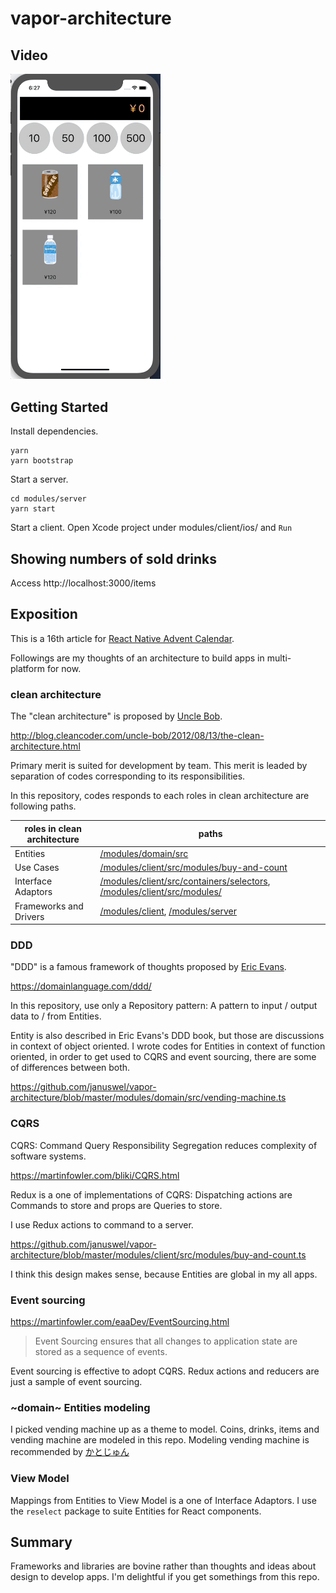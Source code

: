 # vapor-architecture

## Video

<img src="./vending-machine.gif" width="240">

## Getting Started

Install dependencies.

```console
yarn
yarn bootstrap
```

Start a server.

```console
cd modules/server
yarn start
```

Start a client. Open Xcode project under modules/client/ios/ and `Run`

## Showing numbers of sold drinks

Access http://localhost:3000/items

## Exposition

This is a 16th article for [React Native Advent Calendar](https://qiita.com/advent-calendar/2018/react-native).

Followings are my thoughts of an architecture to build apps in multi-platform for now.

### clean architecture

The "clean architecture" is proposed by [Uncle Bob](https://twitter.com/unclebobmartin).

http://blog.cleancoder.com/uncle-bob/2012/08/13/the-clean-architecture.html

Primary merit is suited for development by team. This merit is leaded by separation of codes corresponding to its responsibilities.

In this repository, codes responds to each roles in clean architecture are following paths.

roles in clean architecture | paths
---|---
Entities                | [/modules/domain/src](https://github.com/januswel/vapor-architecture/tree/master/modules/domain/src)
Use Cases               | [/modules/client/src/modules/buy-and-count](https://github.com/januswel/vapor-architecture/blob/master/modules/client/src/modules/buy-and-count.ts)
Interface Adaptors      | [/modules/client/src/containers/selectors](https://github.com/januswel/vapor-architecture/tree/master/modules/client/src/containers/selectors), [/modules/client/src/modules/](https://github.com/januswel/vapor-architecture/blob/master/modules/client/src/modules)
Frameworks and Drivers  | [/modules/client](https://github.com/januswel/vapor-architecture/tree/master/modules/client), [/modules/server](https://github.com/januswel/vapor-architecture/tree/master/modules/server)

### DDD

"DDD" is a famous framework of thoughts proposed by [Eric Evans](https://twitter.com/ericevans0).

https://domainlanguage.com/ddd/

In this repository, use only a Repository pattern: A pattern to input / output data to / from Entities.

Entity is also described in Eric Evans's DDD book, but those are discussions in context of object oriented. I wrote codes for Entities in context of function oriented, in order to get used to CQRS and event sourcing, there are some of differences between both.

https://github.com/januswel/vapor-architecture/blob/master/modules/domain/src/vending-machine.ts

### CQRS

CQRS: Command Query Responsibility Segregation reduces complexity of software systems.

https://martinfowler.com/bliki/CQRS.html

Redux is a one of implementations of CQRS: Dispatching actions are Commands to store and props are Queries to store.

I use Redux actions to command to a server.

https://github.com/januswel/vapor-architecture/blob/master/modules/client/src/modules/buy-and-count.ts

I think this design makes sense, because Entities are global in my all apps.

### Event sourcing

https://martinfowler.com/eaaDev/EventSourcing.html

> Event Sourcing ensures that all changes to application state are stored as a sequence of events.

Event sourcing is effective to adopt CQRS. Redux actions and reducers are just a sample of event sourcing.

### ~domain~ Entities modeling

I picked vending machine up as a theme to model. Coins, drinks, items and vending machine are modeled in this repo. Modeling vending machine is recommended by [かとじゅん](https://twitter.com/j5ik2o)

### View Model

Mappings from Entities to View Model is a one of Interface Adaptors. I use the `reselect` package to suite Entities for React components.

## Summary

Frameworks and libraries are bovine rather than thoughts and ideas about design to develop apps. I'm delightful if you get somethings from this repo.
